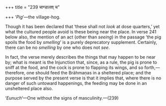+++
title = "239 चाण्डालश् च"

+++
‘*Pig*’—the village-hog.

Though it has been declared that ‘these shall not *look* at dose
quarters,’ yet what the cultured people avoid is these being near the
place. In verse 241 below also, the mention of an act (other than
*seeing*) in the passage ‘the pig spoils the food by *smelling*’ is a
purely deprecatory supplement. Certainly, there can be no *smelling* by
one who does not *see*.

In fact, the verse merely describes the things that may happen to be
near by; what is meant is the Injunction that, since, as a rule, the pig
is prone to sniff at the food, and the cock is prone to flapping its
wings, and so forth,—therefore, one should feed the Brāhmaṇas in a
sheltered place; and the purpose served by the present verse is that it
implies that, where there is no danger of such untoward happenings, the
feeding may be done in an unsheltered place also.

‘*Eunuch*’—One without the signs of masculinity.—(239)


